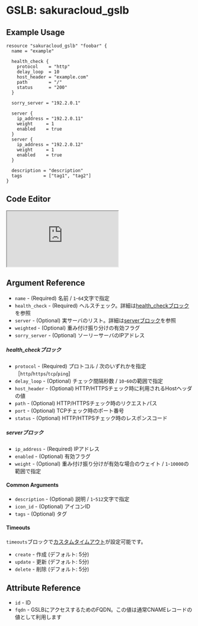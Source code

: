 # GSLB: sakuracloud_gslb

## Example Usage

```hcl
resource "sakuracloud_gslb" "foobar" {
  name = "example"

  health_check {
    protocol    = "http"
    delay_loop  = 10
    host_header = "example.com"
    path        = "/"
    status      = "200"
  }

  sorry_server = "192.2.0.1"

  server {
    ip_address = "192.2.0.11"
    weight     = 1
    enabled    = true
  }
  server {
    ip_address = "192.2.0.12"
    weight     = 1
    enabled    = true
  }

  description = "description"
  tags        = ["tag1", "tag2"]
}
```

<div class="editor">

<h2>Code Editor</h2>

<iframe src="https://zouen-alpha.usacloud.jp/#resource/gslb"></iframe>

</div>


## Argument Reference

* `name` - (Required) 名前 / `1`-`64`文字で指定
* `health_check` - (Required) ヘルスチェック。詳細は[health_checkブロック](#health_check)を参照
* `server` - (Optional) 実サーバのリスト。詳細は[serverブロック](#server)を参照
* `weighted` - (Optional) 重み付け振り分けの有効フラグ
* `sorry_server` - (Optional) ソーリーサーバのIPアドレス

##### health_checkブロック

* `protocol` - (Required) プロトコル / 次のいずれかを指定［`http`/`https`/`tcp`/`ping`]
* `delay_loop` - (Optional) チェック間隔秒数 / `10`-`60`の範囲で指定
* `host_header` - (Optional) HTTP/HTTPSチェック時に利用されるHostヘッダの値
* `path` - (Optional) HTTP/HTTPSチェック時のリクエストパス
* `port` - (Optional) TCPチェック時のポート番号
* `status` - (Optional) HTTP/HTTPSチェック時のレスポンスコード

##### serverブロック

* `ip_address` - (Required) IPアドレス
* `enabled` - (Optional) 有効フラグ
* `weight` - (Optional) 重み付け振り分けが有効な場合のウェイト / `1`-`10000`の範囲で指定

#### Common Arguments

* `description` - (Optional) 説明 / `1`-`512`文字で指定
* `icon_id` - (Optional) アイコンID
* `tags` - (Optional) タグ


#### Timeouts

`timeouts`ブロックで[カスタムタイムアウト](https://www.terraform.io/docs/configuration/resources.html#operation-timeouts)が設定可能です。  

* `create` - 作成 (デフォルト: 5分)
* `update` - 更新 (デフォルト: 5分)
* `delete` - 削除 (デフォルト: 5分)

## Attribute Reference

* `id` - ID
* `fqdn` - GSLBにアクセスするためのFQDN。この値は通常CNAMEレコードの値として利用します

